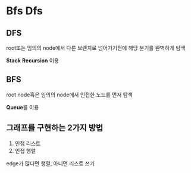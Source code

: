 Bfs Dfs
===

DFS
---
root또는 임의의 node에서 다른 브랜치로 넘어가기전에 해당 분기를 완벽하게 탐색

**Stack** **Recursion** 이용

BFS
---
root node혹은 임의의 node에서 인접한 노드를 먼저 탐색

**Queue**를 이용

그래프를 구현하는 2가지 방법
---
1) 인접 리스트
2) 인접 행렬

edge가 많다면 행렬, 아니면 리스트 쓰기
